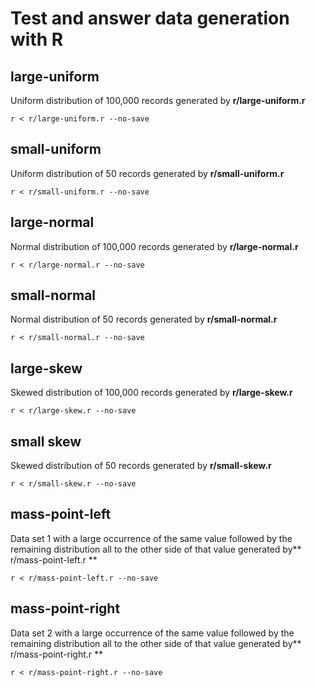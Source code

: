 # Test and answer data generation with R

## large-uniform

Uniform distribution of 100,000 records generated by **r/large-uniform.r**

```
r < r/large-uniform.r --no-save
```

## small-uniform

Uniform distribution of 50 records generated by **r/small-uniform.r**

```
r < r/small-uniform.r --no-save
```

## large-normal

Normal distribution of 100,000 records generated by **r/large-normal.r**

```
r < r/large-normal.r --no-save
```

## small-normal

Normal distribution of 50 records generated by **r/small-normal.r**

```
r < r/small-normal.r --no-save
```

## large-skew

Skewed distribution of 100,000 records generated by **r/large-skew.r**

```
r < r/large-skew.r --no-save
```

## small skew

Skewed distribution of 50 records generated by **r/small-skew.r**

```
r < r/small-skew.r --no-save
```

## mass-point-left

Data set 1 with a large occurrence of the same value followed by the remaining distribution all to the other side of that value generated by** r/mass-point-left.r **

```
r < r/mass-point-left.r --no-save
```

## mass-point-right

Data set 2 with a large occurrence of the same value followed by the remaining distribution all to the other side of that value generated by** r/mass-point-right.r **

```
r < r/mass-point-right.r --no-save
```



